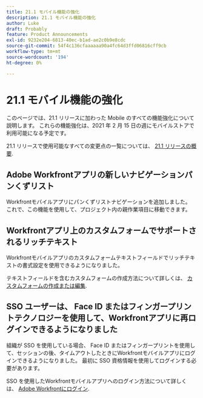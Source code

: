 ```yaml
---
title: 21.1 モバイル機能の強化
description: 21.1 モバイル機能の強化
author: Luke
draft: Probably
feature: Product Announcements
exl-id: 9232e204-6813-40ec-b1ad-ae2c0b9e8cdc
source-git-commit: 54f4c136cfaaaaaa90a4fc64d3ffd06816cff9cb
workflow-type: tm+mt
source-wordcount: '194'
ht-degree: 0%

---
```


# 21.1 モバイル機能の強化

このページでは、21.1 リリースに加わった Mobile のすべての機能強化について説明します。 これらの機能強化は、2021 年 2 月 15 日の週にモバイルストアで利用可能になる予定です。

21.1 リリースで使用可能なすべての変更点の一覧については、 [21.1 リリースの概要](../../../product-announcements/product-releases/21.1-release-activity/21-1-release-overview.md).

## Adobe Workfrontアプリの新しいナビゲーションパンくずリスト

Workfrontモバイルアプリにパンくずリストナビゲーションを追加しました。 これで、この機能を使用して、プロジェクト内の親作業項目に移動できます。

## Workfrontアプリ上のカスタムフォームでサポートされるリッチテキスト

Workfrontモバイルアプリのカスタムフォームテキストフィールドでリッチテキストの書式設定を使用できるようになりました。

テキストフィールドを含むカスタムフォームの作成方法について詳しくは、 [カスタムフォームの作成または編集](../../../administration-and-setup/customize-workfront/create-manage-custom-forms/create-or-edit-a-custom-form.md).

## SSO ユーザーは、 Face ID またはフィンガープリントテクノロジーを使用して、Workfrontアプリに再ログインできるようになりました

組織が SSO を使用している場合、 Face ID またはフィンガープリントを使用して、セッションの後、タイムアウトしたときにWorkfrontモバイルアプリにログインできるようになりました。 最初に SSO 資格情報を使用してログインする必要があります。

SSO を使用したWorkfrontモバイルアプリへのログイン方法について詳しくは、 [Adobe Workfrontにログイン](../../../workfront-basics/manage-your-account-and-profile/managing-your-workfront-account/log-in-to-workfront.md).
